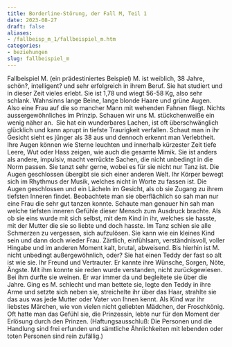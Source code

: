```yaml
---
title: Borderline-Störung, der Fall M, Teil 1
date: 2023-08-27
draft: false
aliases:
- /fallbeisp_m_1/fallbeispiel_m.htm
categories:
- beziehungen
slug: fallbeispiel_m
---
```

Fallbeispiel M.
(ein prädestiniertes
Beispiel)
M. ist weiblich, 38 Jahre,
schön?, intelligent? und sehr erfolgreich in ihrem Beruf. Sie hat studiert und in
dieser Zeit vieles erlebt. Sie ist 1,78 und wiegt 56-58 Kg, also sehr schlank.
Wahnsinns lange Beine, lange blonde Haare und grüne Augen. Also eine Frau auf
die so mancher Mann mit wehenden Fahnen fliegt.
Nichts aussergewöhnliches im
Prinzip. Schauen wir uns M. stückchenweiße ein wenig näher an.  Sie hat
ein wunderbares Lachen, ist oft überschwänglich glücklich und kann aprupt in
tiefste Traurigkeit verfallen. Schaut man in ihr Gesicht sieht es jünger als 38
aus und dennoch erkennt man Verlebtheit. Ihre Augen können wie  Sterne leuchten
und innerhalb kürzester Zeit tiefe Leere, Wut oder Hass zeigen, wie auch die
gesamte Mimik. Sie ist anders als andere, impulsiv, macht verrückte Sachen, die
nicht unbedingt in die Norm passen.
Sie tanzt sehr gerne, wobei es für sie
nicht nur Tanz ist. Die Augen geschlossen übergibt sie sich einer anderen Welt.
Ihr Körper bewegt sich im Rhythmus der Musik, welches nicht in Worte zu fassen
ist.
Die Augen geschlossen und ein Lächeln im Gesicht, als ob sie Zugang zu
ihrem tiefsten Inneren findet.
Beobachtete man sie oberflächlich so sah man nur
eine Frau die sehr gut tanzen konnte. Schaute man genauer hin sah man welche
tiefsten inneren Gefühle dieser Mensch zum Ausdruck brachte. Als ob sie eins
wurde mit sich selbst, mit dem Kind in ihr, welches sie hasste, mit der Mutter
die sie so liebte und doch hasste. Im Tanz schien sie alle Schmerzen zu
vergessen, sich aufzulösen.
Sie kann wie ein kleines Kind
sein und dann doch wieder Frau. Zärtlich, einfühlsam, verständnisvoll,
voller Hingabe und im anderen Moment kalt, brutal, abweisend.
Bis hierhin ist M. nicht
unbedingt außergewöhnlich, oder?
Sie hat einen Teddy der fast
so alt ist wie sie. Ihr Freund und Vertrauter. Er kannte ihre Wünsche, Sorgen,
Nöte, Ängste. Mit ihm konnte sie reden wurde verstanden, nicht
zurückgewiesen. Bei ihm durfte sie weinen. Er war immer da und begleitete sie
über die Jahre. Ging es M. schlecht und man bettete sie, legte den Teddy in
ihre Arme und setzte sich neben sie, streichelte ihr über das Haar, strahlte
sie das aus was jede Mutter oder Vater von Ihnen kennt. Als Kind war ihr
liebstes Märchen, wie von vielen nicht geliebten Mädchen, der
Froschkönig.
Oft hatte man das Gefühl sie,
die Prinzessin, lebte nur für den Moment der Erlösung durch den
Prinzen.
(Haftungsausschluß: Die Personen und die
Handlung sind frei erfunden und sämtliche Ähnlichkeiten mit lebenden
oder toten Personen sind rein  zufällig.)
